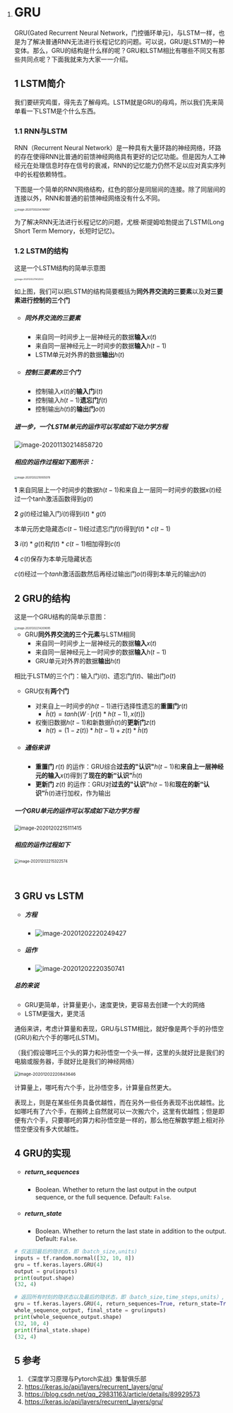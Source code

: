 1. # GRU

   GRU(Gated Recurrent Neural Network，门控循环单元)，与LSTM一样，也是为了解决普通RNN无法进行长程记忆的问题。可以说，GRU是LSTM的一种变体。那么，GRU的结构是什么样的呢？GRU和LSTM相比有哪些不同又有那些共同点呢？下面我就来为大家一一介绍。

   ## 1 LSTM简介

   我们要研究鸡蛋，得先去了解母鸡。LSTM就是GRU的母鸡，所以我们先来简单看一下LSTM是个什么东西。

   ### 1.1 RNN与LSTM

   RNN（Recurrent Neural Network）是一种具有大量环路的神经网络，环路的存在使得RNN比普通的前馈神经网络具有更好的记忆功能。但是因为人工神经元在处理信息时存在信号的衰减，RNN的记忆能力仍然不足以应对真实序列中的长程依赖特性。

   下图是一个简单的RNN网络结构，红色的部分是同层间的连接。除了同层间的连接以外，RNN和普通的前馈神经网络没有什么不同。

   <img src="figure\image-20201130204749687.png" alt="image-20201130204749687" style="zoom:40%;" />

   为了解决RNN无法进行长程记忆的问题，尤根·斯提姆哈勃提出了LSTM(Long Short Term Memory，长短时记忆)。

   ### 1.2 LSTM的结构

   这是一个LSTM结构的简单示意图

   <img src="figure\image-20201202211432502.png" alt="image-20201202211432502" style="zoom:33%;" />

   如上图，我们可以把LSTM的结构简要概括为**同外界交流的三要素**以及**对三要素进行控制的三个门**

   - ##### 同外界交流的三要素

     - 来自同一时间步上一层神经元的数据**输入**$x(t)$
     - 来自同一层神经元上一时间步的数据**输入**$h(t-1)$
     - LSTM单元对外界的数据**输出**$h(t)$

   - ##### 控制三要素的三个门

     - 控制输入$x(t)$的**输入门**$i(t)$
     - 控制输入$h(t-1)$**遗忘门**$f(t)$
     - 控制输出$h(t)$的**输出门**$o(t)$

   ##### 进一步，一个LSTM单元的运作可以写成如下动力学方程

   ![image-20201130214858720](figure\image-20201130214858720.png)

   ##### 相应的运作过程如下图所示：

   <img src="figure\image-20201202210935078.png" alt="image-20201202210935078" style="zoom:40%;" />

   **1** 来自同层上一个时间步的数据$h(t-1)$和来自上一层同一时间步的数据$x(t)$经过一个tanh激活函数得到$g(t)$

   **2** $g(t)$经过输入门$i(t)$得到$i(t)*g(t)$

     本单元历史隐藏态$c(t-1)$经过遗忘门$f(t)$得到$f(t)*c(t-1)$

   **3** $i(t)*g(t)$和$f(t)*c(t-1)$相加得到$c(t)$

   **4** $c(t)$保存为本单元隐藏状态

     $c(t)$经过一个$tanh$激活函数然后再经过输出门$o(t)$得到本单元的输出$h(t)$

   ## 2 GRU的结构

   这是一个GRU结构的简单示意图：

   <img src="figure\image-20201202214209095.png" alt="image-20201202214209095" style="zoom:40%;" />

   - GRU**同外界交流的三个元素**与LSTM相同
     - 来自同一时间步上一层神经元的数据**输入**$x(t)$
     - 来自同一层神经元上一时间步的数据**输入**$h(t-1)$
     - GRU单元对外界的数据**输出**$h(t)$

   相比于LSTM的三个门：输入门$i(t)$、遗忘门$f(t)$、输出门$o(t)$

   - GRU仅有**两个门**

     - 对来自上一时间步的$h(t-1)$进行选择性遗忘的**重置门**$r(t)$
       - $\tilde h(t) = tanh(W·[r(t)*h(t-1),x(t)])$
     - 权衡旧数据$h(t-1)$和新数据$\tilde h(t)$的**更新门**$z(t)$
       - $h(t) = (1-z(t))*h(t-1)+z(t)*\tilde h(t)$

   - ##### 通俗来讲

     - **重置门** $r(t)$ 的运作：GRU综合**过去的"认识"**$h(t-1)$和**来自上一层神经元的输入**$x(t)$得到了**现在的新“认识”**$\tilde h(t)$
     - **更新门** $z(t)$ 的运作：GRU对**过去的"认识"**$h(t-1)$和**现在的新“认识”**$\tilde h(t)$进行加权，作为输出

   ##### 一个GRU单元的运作可以写成如下动力学方程

   <img src="figure\image-20201202215111415.png" alt="image-20201202215111415" style="zoom: 80%;" />

   ##### 相应的运作过程如下

   <img src="figure\image-20201202215322574.png" alt="image-20201202215322574" style="zoom:60%;" />

   ​

   ## 3 GRU vs LSTM

   - ##### 方程

     - ![image-20201202220249427](figure\image-20201202220249427.png)

   - ##### 运作

     - ![image-20201202220350741](figure\image-20201202220350741.png)

   ##### 总的来说

   - GRU更简单，计算量更小，速度更快，更容易去创建一个大的网络
   - LSTM更强大，更灵活

   通俗来讲，考虑计算量和表现，GRU与LSTM相比，就好像是两个手的孙悟空(GRU)和六个手的哪吒(LSTM)。

   （我们假设哪吒三个头的算力和孙悟空一个头一样，这里的头就好比是我们的电脑或服务器，手就好比是我们的神经网络）

   <img src="figure\image-20201202220843646.png" alt="image-20201202220843646" style="zoom:67%;" />

   计算量上，哪吒有六个手，比孙悟空多，计算量自然更大。

   表现上，则是在某些任务具备优越性，而在另外一些任务表现不出优越性。比如哪吒有了六个手，在搬砖上自然就可以一次搬六个，这里有优越性；但是即便有六个手，只要哪吒的算力和孙悟空是一样的，那么他在解数学题上相对孙悟空便没有多大优越性。

   ## 4 GRU的实现

   - ##### return_sequences

     - Boolean. Whether to return the last output in the output sequence, or the full sequence. Default: `False`.

   - ##### return_state

     - Boolean. Whether to return the last state in addition to the output. Default: `False`.

   ```python
   # 仅返回最后的隐状态，即（batch_size,units)
   inputs = tf.random.normal([32, 10, 8])
   gru = tf.keras.layers.GRU(4)
   output = gru(inputs)
   print(output.shape)
   (32, 4)

   # 返回所有时刻的隐状态以及最后的隐状态，即（batch_size,time_steps,units）,（batch_size,units)
   gru = tf.keras.layers.GRU(4, return_sequences=True, return_state=True)
   whole_sequence_output, final_state = gru(inputs)
   print(whole_sequence_output.shape)
   (32, 10, 4)
   print(final_state.shape)
   (32, 4)
   ```

   ## 5 参考

   1. 《深度学习原理与Pytorch实战》集智俱乐部
   2. https://keras.io/api/layers/recurrent_layers/gru/
   3. https://blog.csdn.net/qq_29831163/article/details/89929573
   4. https://keras.io/api/layers/recurrent_layers/gru/